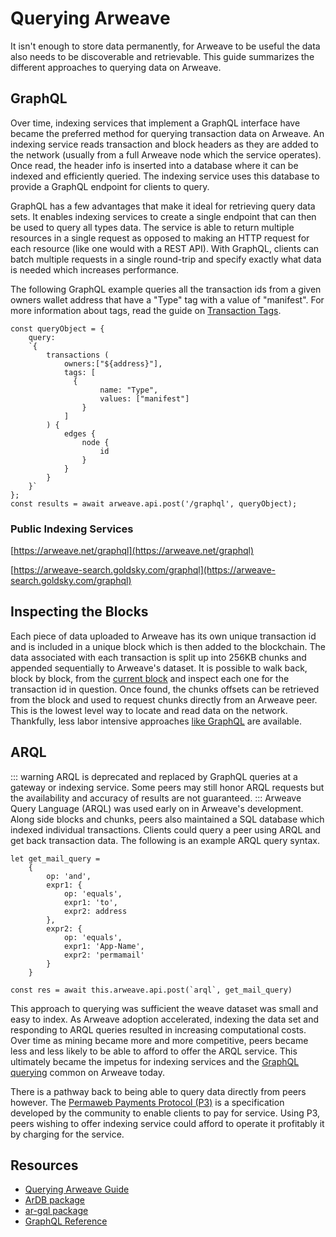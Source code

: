# Querying Arweave
It isn't enough to store data permanently, for Arweave to be useful the data also needs to be discoverable and retrievable. This guide summarizes the different approaches to querying data on Arweave.

## GraphQL
Over time, indexing services that implement a GraphQL interface have became the preferred method for querying transaction data on Arweave. An indexing service reads transaction and block headers as they are added to the network (usually from a full Arweave node which the service operates). Once read, the header info is inserted into a database where it can be indexed and efficiently queried. The indexing service uses this database to provide a GraphQL endpoint for clients to query.

GraphQL has a few advantages that make it ideal for retrieving query data sets. It enables indexing services to create a single endpoint that can then be used to query all types data. The service is able to return multiple resources in a single request as opposed to making an HTTP request for each resource (like one would with a REST API). With GraphQL, clients can batch multiple requests in a single round-trip and specify exactly what data is needed which increases performance.

The following GraphQL example queries all the transaction ids from a given owners wallet address that have a "Type" tag with a value of "manifest". For more information about tags, read the guide on [Transaction Tags](tags.md).

```js:no-line-numbers
const queryObject = {
	query:
	`{
		transactions (
			owners:["${address}"],
			tags: [
			  {
					name: "Type",
					values: ["manifest"]
				}
			]
		) {
			edges {
				node {
					id
				}
			}
		}
	}`
};
const results = await arweave.api.post('/graphql', queryObject);
```

### Public Indexing Services
[https://arweave.net/graphql](https://arweave.net/graphql)

[https://arweave-search.goldsky.com/graphql](https://arweave-search.goldsky.com/graphql)

## Inspecting the Blocks
Each piece of data uploaded to Arweave has its own unique transaction id and is included in a unique block which is then added to the blockchain. The data associated with each transaction is split up into 256KB chunks and appended sequentially to Arweave's dataset. It is possible to walk back, block by block, from the [current block](https://arweave.net/block/current) and inspect each one for the transaction id in question. Once found, the chunks offsets can be retrieved from the block and used to request chunks directly from an Arweave peer. This is the lowest level way to locate and read data on the network. Thankfully, less labor intensive approaches [like GraphQL](#graphql) are available.

## ARQL
::: warning
ARQL is deprecated and replaced by GraphQL queries at a gateway or indexing service. Some peers may still honor ARQL requests but the availability and accuracy of results are not guaranteed.
:::
Arweave Query Language (ARQL) was used early on in Arweave's development. Along side blocks and chunks, peers also maintained a SQL database which indexed individual transactions. Clients could query a peer using ARQL and get back transaction data. The following is an example ARQL query syntax.

```js:no-line-numbers
let get_mail_query =
	{
		op: 'and',
		expr1: {
			op: 'equals',
			expr1: 'to',
			expr2: address
		},
		expr2: {
			op: 'equals',
			expr1: 'App-Name',
			expr2: 'permamail'
		}
	}

const res = await this.arweave.api.post(`arql`, get_mail_query)
```
This approach to querying was sufficient the weave dataset was small and easy to index. As Arweave adoption accelerated, indexing the data set and responding to ARQL queries resulted in increasing computational costs. Over time as mining became more and more competitive, peers became less and less likely to be able to afford to offer the ARQL service. This ultimately became the impetus for indexing services and the [GraphQL querying](#graphql) common on Arweave today.

There is a pathway back to being able to query data directly from peers however. The [Permaweb Payments Protocol (P3)](https://arweave.net/UoDCeYYmamvnc0mrElUxr5rMKUYRaujo9nmci206WjQ) is a specification developed by the community to enable clients to pay for service. Using P3, peers wishing to offer indexing service could afford to operate it profitably it by charging for the service.

## Resources
* [Querying Arweave Guide](../guides/querying-arweave/queryingArweave.md)
* [ArDB package](../guides/querying-arweave/ardb.md)
* [ar-gql package](../guides/querying-arweave/ar-gql.md)
* [GraphQL Reference](../references/gql.md)


